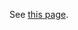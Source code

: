 
See [this page](https://www.sofa-framework.org/community/doc/programming-with-sofa/create-your-scene-in-cpp/).
